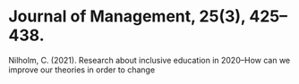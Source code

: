 # Journal of Management, 25(3), 425–438.

Nilholm, C. (2021). Research about inclusive education in 2020–How can we improve our theories in order to change